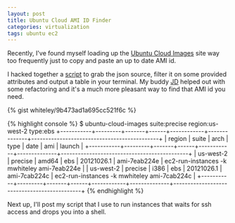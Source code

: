 ```yaml
---
layout: post
title: Ubuntu Cloud AMI ID Finder
categories: virtualization
tags: ubuntu ec2
---
```


Recently, I've found myself loading up the [Ubuntu Cloud
Images][ubuntu-cloud-images] site way too frequently just to copy and paste an
up to date AMI id.

I hacked together a [script][gist] to grab the json source, filter it on some
provided attributes and output a table in your terminal. My buddy [JD][jd]
helped out with some refactoring and it's a much more pleasant way to find that
AMI id you need.

{% gist whiteley/9b473ad1a695cc521f6c %}

{% highlight console %}
$ ubuntu-cloud-images suite:precise region:us-west-2 type:ebs
+-----------+---------+-------+------+------------+--------------+---------------------------------------------+
| region    | suite   | arch  | type | date       | ami          | launch                                      |
+-----------+---------+-------+------+------------+--------------+---------------------------------------------+
| us-west-2 | precise | amd64 | ebs  | 20121026.1 | ami-7eab224e | ec2-run-instances -k mwhiteley ami-7eab224e |
| us-west-2 | precise | i386  | ebs  | 20121026.1 | ami-7cab224c | ec2-run-instances -k mwhiteley ami-7cab224c |
+-----------+---------+-------+------+------------+--------------+---------------------------------------------+
{% endhighlight %}

Next up, I'll post my script that I use to run instances that waits for ssh
access and drops you into a shell.

[ubuntu-cloud-images]: http://cloud-images.ubuntu.com/
[gist]: https://gist.github.com/9b473ad1a695cc521f6c
[jd]: https://github.com/jdhuntington
